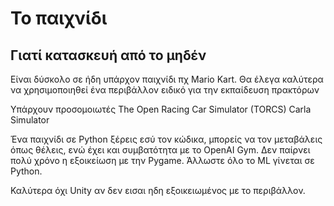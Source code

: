 # Το παιχνίδι

## Γιατί κατασκευή από το μηδέν
Είναι δύσκολο σε ήδη υπάρχον παιχνίδι πχ Mario Kart.
Θα έλεγα καλύτερα να χρησιμοποιηθεί ένα περιβάλλον ειδικό για την εκπαίδευση πρακτόρων

Υπάρχουν προσομοιωτές
The Open Racing Car Simulator (TORCS)
Carla Simulator

Ένα παιχνίδι σε Python ξέρεις εσύ τον κώδικα, μπορείς να τον μεταβάλεις όπως θέλεις, ενώ έχει και συμβατότητα με το OpenAI Gym.
Δεν παίρνει πολύ χρόνο η εξοικείωση με την Pygame.
Άλλωστε όλο το ML γίνεται σε Python.

Καλύτερα όχι Unity αν δεν εισαι ηδη εξοικειωμένος με το περιβάλλον.
